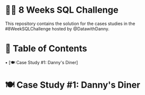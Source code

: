 # 📣📣 8 Weeks SQL Challenge

This repository contains the solution for the cases studies in the #8WeekSQLChallenge hosted by @DatawithDanny. 

# 📖 Table of Contents 

• [🍽 Case Study #1: Danny's Diner]

# 🍽 Case Study #1: Danny's Diner 
